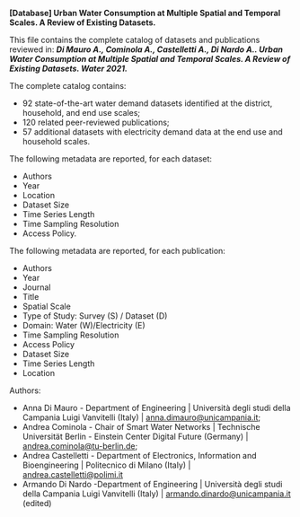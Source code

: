 **[Database] Urban Water Consumption at Multiple Spatial and Temporal Scales. A Review of Existing Datasets.**

This file contains the complete catalog of datasets and publications reviewed in: **_Di Mauro A., Cominola A., Castelletti A., Di Nardo A.. Urban Water Consumption at Multiple Spatial and Temporal Scales. A Review of Existing Datasets. Water 2021._** 

The complete catalog contains:

* 92 state-of-the-art water demand datasets identified at the district, household, and end use scales;
* 120 related peer-reviewed publications;
* 57 additional datasets with electricity demand data at the end use and household scales.

The following metadata are reported, for each dataset:

* Authors
* Year
* Location
* Dataset Size
* Time Series Length
* Time Sampling Resolution
* Access Policy.

The following metadata are reported, for each publication:

* Authors
* Year
* Journal
* Title
* Spatial Scale
* Type of Study: Survey (S) / Dataset (D)
* Domain: Water (W)/Electricity (E)
* Time Sampling Resolution
* Access Policy
* Dataset Size
* Time Series Length
* Location

Authors:
* Anna Di Mauro - Department of Engineering | Università degli studi della Campania Luigi Vanvitelli (Italy) |  anna.dimauro@unicampania.it;
* Andrea Cominola - Chair of Smart Water Networks | Technische Universität Berlin - Einstein Center Digital Future (Germany) |  andrea.cominola@tu-berlin.de;
* Andrea Castelletti - Department of Electronics, Information and Bioengineering | Politecnico di Milano (Italy) | andrea.castelletti@polimi.it
* Armando Di Nardo -Department of Engineering | Università degli studi della Campania Luigi Vanvitelli (Italy) |   armando.dinardo@unicampania.it (edited) 

 
